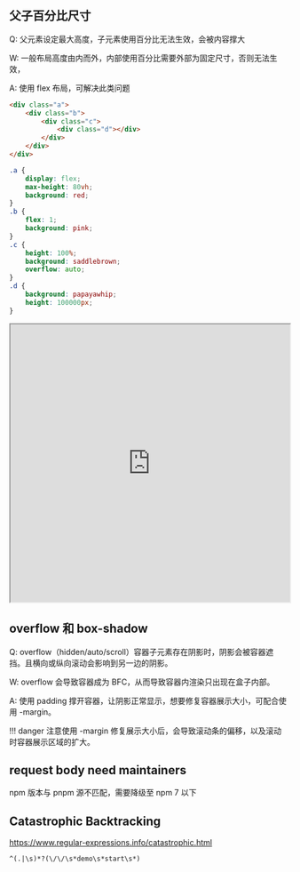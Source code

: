 
## 父子百分比尺寸

Q: 父元素设定最大高度，子元素使用百分比无法生效，会被内容撑大

W: 一般布局高度由内而外，内部使用百分比需要外部为固定尺寸，否则无法生效，

A: 使用 flex 布局，可解决此类问题

```html
<div class="a">
    <div class="b">
        <div class="c">
            <div class="d"></div>
        </div>
    </div>
</div>
```

```css
.a {
    display: flex;
    max-height: 80vh;
    background: red;
}
.b {
    flex: 1;
    background: pink;
}
.c {
    height: 100%;
    background: saddlebrown;
    overflow: auto;
}
.d {
    background: papayawhip;
    height: 100000px;
}
```

<iframe src="https://codesandbox.io/embed/competent-leftpad-z1boc?fontsize=14&hidenavigation=1&module=%2Fsrc%2Fstyles.css&theme=dark"
     title="competent-leftpad-z1boc"
     allow="accelerometer; ambient-light-sensor; camera; encrypted-media; geolocation; gyroscope; hid; microphone; midi; payment; usb; vr; xr-spatial-tracking"
     sandbox="allow-forms allow-modals allow-popups allow-presentation allow-same-origin allow-scripts"
     width="100%"
     height="500"
   ></iframe>

## overflow 和 box-shadow

Q: overflow（hidden/auto/scroll）容器子元素存在阴影时，阴影会被容器遮挡。且横向或纵向滚动会影响到另一边的阴影。

W: overflow 会导致容器成为 BFC，从而导致容器内渲染只出现在盒子内部。

A: 使用 padding 撑开容器，让阴影正常显示，想要修复容器展示大小，可配合使用 -margin。

!!! danger 注意使用 -margin 修复展示大小后，会导致滚动条的偏移，以及滚动时容器展示区域的扩大。

## request body need maintainers

npm 版本与 pnpm 源不匹配，需要降级至 npm 7 以下


## Catastrophic Backtracking

https://www.regular-expressions.info/catastrophic.html

`^(.|\s)*?(\/\/\s*demo\s*start\s*)`
